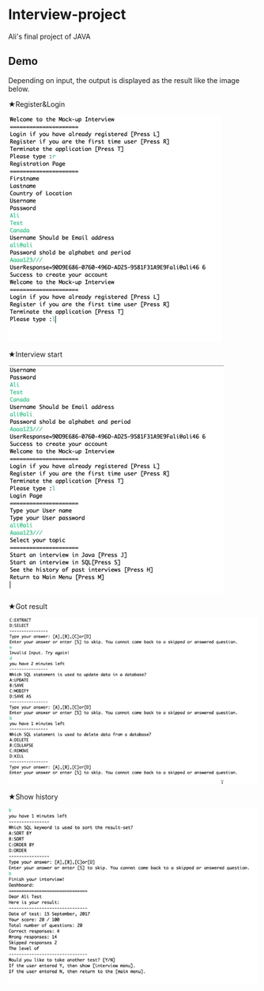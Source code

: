 # Interview-project
Ali's final project of JAVA

## Demo

Depending on input, the output is displayed as the result like the image below.

★Register&Login

![result](https://github.com/MAIMAI728/Interview-project/blob/master/sample01.gif)


★Interview start

![result](https://github.com/MAIMAI728/Interview-project/blob/master/sample02.gif)


★Got result

![result](https://github.com/MAIMAI728/Interview-project/blob/master/sample03.gif)


★Show history

![result](https://github.com/MAIMAI728/Interview-project/blob/master/sample04.gif)
